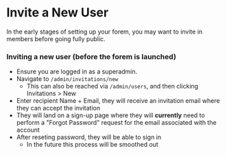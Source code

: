 # Invite a New User

In the early stages of setting up your forem, you may want to invite in members before going fully public.

### Inviting a new user \(before the forem is launched\)

* Ensure you are logged in as a superadmin.
* Navigate to `/admin/invitations/new`
  * This can also be reached via `/admin/users`, and then clicking Invitations &gt; New
* Enter recipient Name + Email, they will receive an invitation email where they can accept the invitation
* They will land on a sign-up page where they will **currently** need to perform a "Forgot Password" request for the email associated with the account
* After reseting password, they will be able to sign in
  * In the future this process will be smoothed out


